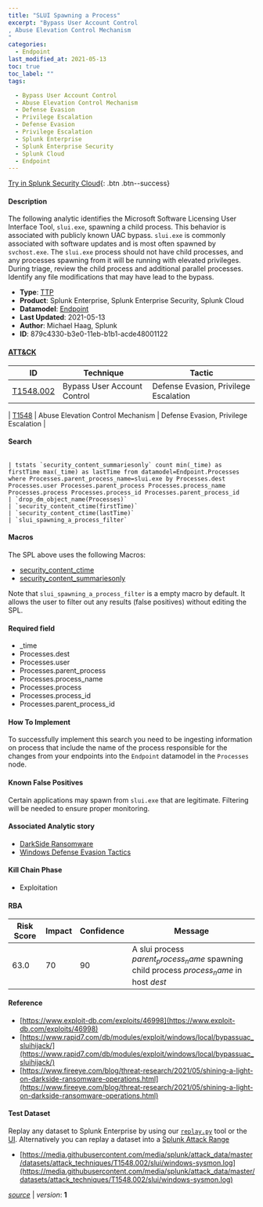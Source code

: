 ```yaml
---
title: "SLUI Spawning a Process"
excerpt: "Bypass User Account Control
, Abuse Elevation Control Mechanism
"
categories:
  - Endpoint
last_modified_at: 2021-05-13
toc: true
toc_label: ""
tags:

  - Bypass User Account Control
  - Abuse Elevation Control Mechanism
  - Defense Evasion
  - Privilege Escalation
  - Defense Evasion
  - Privilege Escalation
  - Splunk Enterprise
  - Splunk Enterprise Security
  - Splunk Cloud
  - Endpoint
---
```




[Try in Splunk Security Cloud](https://www.splunk.com/en_us/cyber-security.html){: .btn .btn--success}

#### Description

The following analytic identifies the Microsoft Software Licensing User Interface Tool, `slui.exe`, spawning a child process. This behavior is associated with publicly known UAC bypass. `slui.exe` is commonly associated with software updates and is most often spawned by `svchost.exe`. The `slui.exe` process should not have child processes, and any processes spawning from it will be running with elevated privileges. During triage, review the child process and additional parallel processes. Identify any file modifications that may have lead to the bypass.

- **Type**: [TTP](https://github.com/splunk/security_content/wiki/object-Analytic-Types)
- **Product**: Splunk Enterprise, Splunk Enterprise Security, Splunk Cloud
- **Datamodel**: [Endpoint](https://docs.splunk.com/Documentation/CIM/latest/User/Endpoint)
- **Last Updated**: 2021-05-13
- **Author**: Michael Haag, Splunk
- **ID**: 879c4330-b3e0-11eb-b1b1-acde48001122


#### [ATT&CK](https://attack.mitre.org/)

| ID             | Technique        |  Tactic             |
| -------------- | ---------------- |-------------------- |
| [T1548.002](https://attack.mitre.org/techniques/T1548/002/) | Bypass User Account Control | Defense Evasion, Privilege Escalation |

| [T1548](https://attack.mitre.org/techniques/T1548/) | Abuse Elevation Control Mechanism | Defense Evasion, Privilege Escalation |

#### Search

```

| tstats `security_content_summariesonly` count min(_time) as firstTime max(_time) as lastTime from datamodel=Endpoint.Processes where Processes.parent_process_name=slui.exe by Processes.dest Processes.user Processes.parent_process Processes.process_name Processes.process Processes.process_id Processes.parent_process_id 
| `drop_dm_object_name(Processes)` 
| `security_content_ctime(firstTime)` 
| `security_content_ctime(lastTime)` 
| `slui_spawning_a_process_filter`
```

#### Macros
The SPL above uses the following Macros:
* [security_content_ctime](https://github.com/splunk/security_content/blob/develop/macros/security_content_ctime.yml)
* [security_content_summariesonly](https://github.com/splunk/security_content/blob/develop/macros/security_content_summariesonly.yml)

Note that `slui_spawning_a_process_filter` is a empty macro by default. It allows the user to filter out any results (false positives) without editing the SPL.

#### Required field
* _time
* Processes.dest
* Processes.user
* Processes.parent_process
* Processes.process_name
* Processes.process
* Processes.process_id
* Processes.parent_process_id


#### How To Implement
To successfully implement this search you need to be ingesting information on process that include the name of the process responsible for the changes from your endpoints into the `Endpoint` datamodel in the `Processes` node.

#### Known False Positives
Certain applications may spawn from `slui.exe` that are legitimate. Filtering will be needed to ensure proper monitoring.

#### Associated Analytic story
* [DarkSide Ransomware](/stories/darkside_ransomware)
* [Windows Defense Evasion Tactics](/stories/windows_defense_evasion_tactics)


#### Kill Chain Phase
* Exploitation



#### RBA

| Risk Score  | Impact      | Confidence   | Message      |
| ----------- | ----------- |--------------|--------------|
| 63.0 | 70 | 90 | A slui process $parent_process_name$ spawning child process $process_name$ in host $dest$ |




#### Reference

* [https://www.exploit-db.com/exploits/46998](https://www.exploit-db.com/exploits/46998)
* [https://www.rapid7.com/db/modules/exploit/windows/local/bypassuac_sluihijack/](https://www.rapid7.com/db/modules/exploit/windows/local/bypassuac_sluihijack/)
* [https://www.fireeye.com/blog/threat-research/2021/05/shining-a-light-on-darkside-ransomware-operations.html](https://www.fireeye.com/blog/threat-research/2021/05/shining-a-light-on-darkside-ransomware-operations.html)



#### Test Dataset
Replay any dataset to Splunk Enterprise by using our [`replay.py`](https://github.com/splunk/attack_data#using-replaypy) tool or the [UI](https://github.com/splunk/attack_data#using-ui).
Alternatively you can replay a dataset into a [Splunk Attack Range](https://github.com/splunk/attack_range#replay-dumps-into-attack-range-splunk-server)


* [https://media.githubusercontent.com/media/splunk/attack_data/master/datasets/attack_techniques/T1548.002/slui/windows-sysmon.log](https://media.githubusercontent.com/media/splunk/attack_data/master/datasets/attack_techniques/T1548.002/slui/windows-sysmon.log)



[*source*](https://github.com/splunk/security_content/tree/develop/detections/endpoint/slui_spawning_a_process.yml) \| *version*: **1**